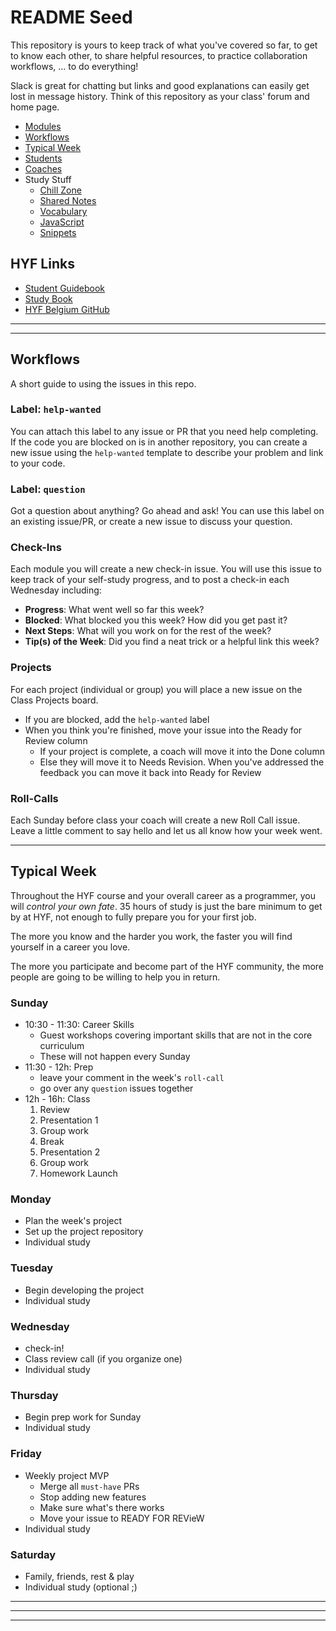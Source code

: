 <!-- BEGIN HEADER -->

# README Seed

<!-- END HEADER -->

This repository is yours to keep track of what you've covered so far, to get to
know each other, to share helpful resources, to practice collaboration
workflows, ... to do everything!

Slack is great for chatting but links and good explanations can easily get lost
in message history. Think of this repository as your class' forum and home page.

- [Modules](#modules)
- [Workflows](#workflows)
- [Typical Week](#typical-week)
- [Students](#students)
- [Coaches](#coaches)
- Study Stuff
  - [Chill Zone](./chill-zone)
  - [Shared Notes](./shared-notes)
  - [Vocabulary](./vocabulary)
  - [JavaScript](./javascript)
  - [Snippets](./snippets)

## HYF Links

- [Student Guidebook](https://home.hackyourfuture.be/students)
- [Study Book](https://hackyourfuture.github.io/study)
- [HYF Belgium GitHub](https://github.com/hackyourfuturebelgium)

---

<!-- BEGIN MODULES -->
<!-- END MODULES -->

---

## Workflows

A short guide to using the issues in this repo.

### Label: `help-wanted`

You can attach this label to any issue or PR that you need help completing. If
the code you are blocked on is in another repository, you can create a new issue
using the `help-wanted` template to describe your problem and link to your code.

### Label: `question`

Got a question about anything? Go ahead and ask! You can use this label on an
existing issue/PR, or create a new issue to discuss your question.

### Check-Ins

Each module you will create a new check-in issue. You will use this issue to
keep track of your self-study progress, and to post a check-in each Wednesday
including:

- **Progress**: What went well so far this week?
- **Blocked**: What blocked you this week? How did you get past it?
- **Next Steps**: What will you work on for the rest of the week?
- **Tip(s) of the Week**: Did you find a neat trick or a helpful link this week?

### Projects

For each project (individual or group) you will place a new issue on the Class
Projects board.

- If you are blocked, add the `help-wanted` label
- When you think you're finished, move your issue into the Ready for Review
  column
  - If your project is complete, a coach will move it into the Done column
  - Else they will move it to Needs Revision. When you've addressed the feedback
    you can move it back into Ready for Review

### Roll-Calls

Each Sunday before class your coach will create a new Roll Call issue. Leave a
little comment to say hello and let us all know how your week went.

---

## Typical Week

Throughout the HYF course and your overall career as a programmer, you will
_control your own fate_. 35 hours of study is just the bare minimum to get by at
HYF, not enough to fully prepare you for your first job.

The more you know and the harder you work, the faster you will find yourself in
a career you love.

The more you participate and become part of the HYF community, the more people
are going to be willing to help you in return.

### Sunday

- 10:30 - 11:30: Career Skills
  - Guest workshops covering important skills that are not in the core
    curriculum
  - These will not happen every Sunday
- 11:30 - 12h: Prep
  - leave your comment in the week's `roll-call`
  - go over any `question` issues together
- 12h - 16h: Class
  1. Review
  2. Presentation 1
  3. Group work
  4. Break
  5. Presentation 2
  6. Group work
  7. Homework Launch

### Monday

- Plan the week's project
- Set up the project repository
- Individual study

### Tuesday

- Begin developing the project
- Individual study

### Wednesday

- check-in!
- Class review call (if you organize one)
- Individual study

### Thursday

- Begin prep work for Sunday
- Individual study

### Friday

- Weekly project MVP
  - Merge all `must-have` PRs
  - Stop adding new features
  - Make sure what's there works
  - Move your issue to READY FOR REVieW
- Individual study

### Saturday

- Family, friends, rest & play
- Individual study (optional ;)

---

<!-- BEGIN STUDENTS -->
<!-- END STUDENTS -->

---

<!-- BEGIN COACHES -->
<!-- END COACHES -->

---
